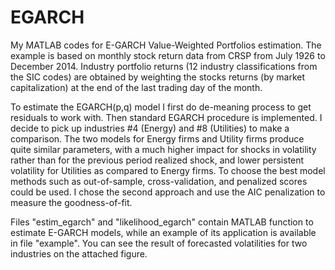 # EGARCH

My MATLAB codes for E-GARCH Value-Weighted Portfolios estimation. The example is based on monthly stock return data from CRSP from July 1926 to December 2014. Industry portfolio returns (12 industry classifications from the SIC codes) are obtained by weighting the stocks returns (by market capitalization) at the end of the last trading day of the month.

To estimate the EGARCH(p,q) model I first do de-meaning process to get residuals to work with. Then standard EGARCH procedure is implemented. I decide to pick up industries #4 (Energy) and #8 (Utilities) to make a comparison. The two models for Energy firms and Utility firms produce quite similar parameters, with a much higher impact for shocks in volatility rather than for the previous period realized shock, and lower persistent volatility for Utilities as compared to Energy firms. To choose the best model methods such as out-of-sample, cross-validation, and penalized scores could be used. I chose the second approach and use the AIC penalization to measure the goodness-of-fit.

Files "estim_egarch" and "likelihood_egarch" contain MATLAB function to estimate E-GARCH models, while an example of its application is available in file "example". You can see the result of forecasted volatilities for two industries on the attached figure.
